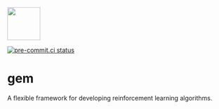 <img style="width: 75px" src="https://github.com/social-ai-uoft/gem/blob/main/media/gem-pendant.png" />

[![pre-commit.ci status](https://results.pre-commit.ci/badge/github/social-ai-uoft/gem/main.svg)](https://results.pre-commit.ci/latest/github/social-ai-uoft/gem/main)

# gem
A flexible framework for developing reinforcement learning algorithms.
